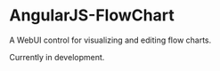 AngularJS-FlowChart
===================

A WebUI control for visualizing and editing flow charts.

Currently in development.